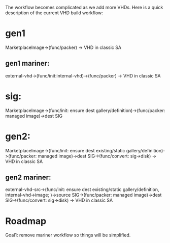 The workflow becomes complicated as we add more VHDs. Here is a quick description of the current VHD build workflow:

# gen1
MarketplaceImage->(func/packer) -> VHD in classic SA
## gen1 mariner:
external-vhd->(func/init:internal-vhd)->(func/packer) -> VHD in classic SA

# sig:
MarketplaceImage->(func/init: ensure dest gallery/definition)->(func/packer: managed image)->dest SIG

# gen2:
MarketplaceImage->(func/init: ensure dest existing/static gallery/definition)->(func/packer: managed image)->dest SIG->(func/convert: sig->disk) -> VHD in classic SA

## gen2 mariner:
external-vhd-src->(func/init: ensure dest existing/static gallery/definition, internal-vhd->image; )->source SIG->(func/packer: managed image)->dest SIG->(func/convert: sig->disk) -> VHD in classic SA

# Roadmap
Goal1: remove mariner workflow so things will be simplified.
